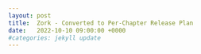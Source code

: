 ```yaml
---
layout: post
title:  Zork - Converted to Per-Chapter Release Plan
date:   2022-10-10 09:00:00 +0000
#categories: jekyll update
---
```

